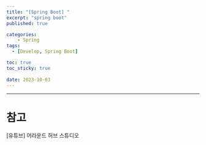 ```yaml
---
title: "[Spring Boot] "
excerpt: "spring boot"
published: true

categories:
    - Spring
tags:
  - [Develop, Spring Boot]

toc: true
toc_sticky: true
   
date: 2023-10-03
---
```




----

# 참고
[유튜브] 어라운드 허브 스튜디오

